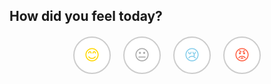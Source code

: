 <style>
    #mood-buttons {
        display: flex;
        justify-content: center;
        margin-top: 20px;
    }

    .mood-button {
        background-color: #fff;
        border: 2px solid #ccc;
        border-radius: 50%;
        font-size: 24px;
        width: 60px;
        height: 60px;
        margin: 0 10px;
        cursor: pointer;
    }

    .happy { color: #ffd700; }
    .neutral { color: #a9a9a9; }
    .sad { color: #87CEEB; }
    .mad { color: #ff6347; }
</style>

<body>
    <h2>How did you feel today?</h2>
    <div id="mood-buttons">
        <button class="mood-button happy" onclick="trackMood('Happy')">😊</button>
        <button class="mood-button neutral" onclick="trackMood('Neutral')">😐</button>
        <button class="mood-button sad" onclick="trackMood('Sad')">😢</button>
        <button class="mood-button mad" onclick="trackMood('Mad')">😡</button>
    </div>

<script>
    function trackMood(mood) {
        alert('You felt ' + mood + ' today!');
        // You can add more logic here to save the mood or perform additional actions.
    }
</script>